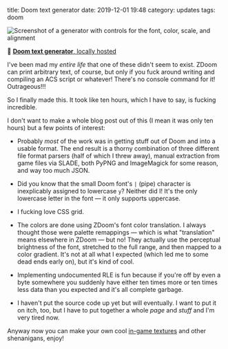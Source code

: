 title: Doom text generator
date: 2019-12-01 19:48
category: updates
tags: doom

<div class="prose-full-illustration">
<img src="{static}/media/release/doom-text-generator.png" alt="Screenshot of a generator with controls for the font, color, scale, and alignment">
</div>

🔗 [**Doom text generator**, locally hosted](https://c.eev.ee/doom-text-generator/)

I've been mad my _entire life_ that one of these didn't seem to exist.  ZDoom can print arbitrary text, of course, but only if you fuck around writing and compiling an ACS script or whatever!  There's no console command for it!  Outrageous!!!

So I finally made this.  It took like ten hours, which I have to say, is fucking incredible.

<!-- more -->

I don't want to make a whole blog post out of this (I mean it was only ten hours) but a few points of interest:

- Probably _most_ of the work was in getting stuff out of Doom and into a usable format.  The end result is a thorny combination of three different file format parsers (half of which I threw away), manual extraction from game files via SLADE, both PyPNG and ImageMagick for some reason, and way too much JSON.

- Did you know that the small Doom font's `|` (pipe) character is inexplicably assigned to lowercase `y`?  Neither did I!  It's the only lowercase letter in the font — it only supports uppercase.

- I fucking love CSS grid.

- The colors are done using ZDoom's font color translation.  I always thought those were palette remappings — which is what "translation" means elsewhere in ZDoom — but no!  They actually use the perceptual brightness of the font, stretched to the full range, and then mapped to a color gradient.  It's not at all what I expected (which led me to some dead ends early on), but it's kind of cool.

- Implementing undocumented RLE is fun because if you're off by even a byte somewhere you suddenly have either ten times more or ten times less data than you expected and it's all complete garbage.

- I haven't put the source code up yet but will eventually.  I want to put it on itch, too, but I have to put together a whole _page_ and _stuff_ and I'm very tired now.

Anyway now you can make your own cool [in-game textures](https://twitter.com/eevee/status/1200830161211363328) and other shenanigans, enjoy!
